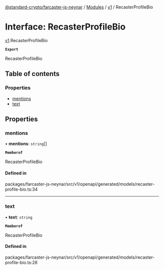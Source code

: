 [@standard-crypto/farcaster-js-neynar](../README.md) / [Modules](../modules.md) / [v1](../modules/v1.md) / RecasterProfileBio

# Interface: RecasterProfileBio

[v1](../modules/v1.md).RecasterProfileBio

**`Export`**

RecasterProfileBio

## Table of contents

### Properties

- [mentions](v1.RecasterProfileBio.md#mentions)
- [text](v1.RecasterProfileBio.md#text)

## Properties

### mentions

• **mentions**: `string`[]

**`Memberof`**

RecasterProfileBio

#### Defined in

packages/farcaster-js-neynar/src/v1/openapi/generated/models/recaster-profile-bio.ts:34

___

### text

• **text**: `string`

**`Memberof`**

RecasterProfileBio

#### Defined in

packages/farcaster-js-neynar/src/v1/openapi/generated/models/recaster-profile-bio.ts:28
